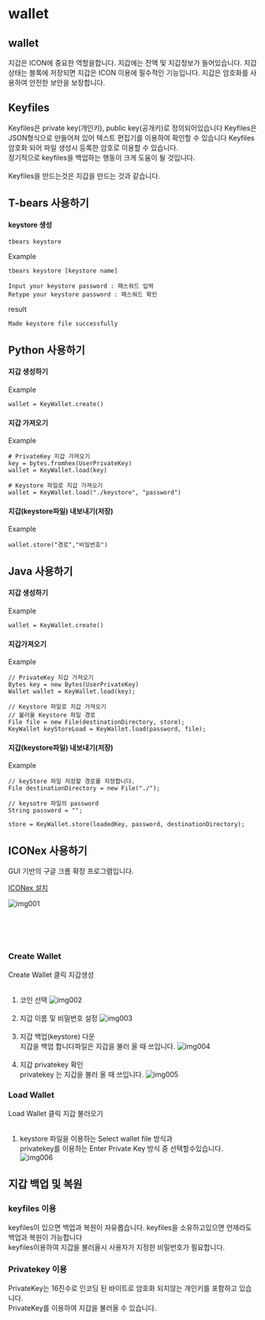 wallet
==============

## wallet
지갑은 ICON에 중요한 역할을합니다. 지갑에는 잔액 및 지갑정보가 들어있습니다. 지갑 상태는 블록에 저장되면 지갑은 ICON 이용에 필수적인 기능입니다.
지갑은 암호화를 사용하여 안전한 보안을 보장합니다.

## Keyfiles
Keyfiles은 private key(개인키), public key(공개키)로 정의되어있습니다 Keyfiles은 JSON형식으로 만들어져 있어 텍스트 편집기를 이용하여
확인할 수 있습니다 Keyfiles 암호화 되어 파일 생성시 등록한 암호로 이용할 수 있습니다.<br>정기적으로 keyfiles을 백업하는 행동이 크게 도움이 될 것입니다.<br>
<br>Keyfiles을 만드는것은 지갑을 만드는 것과 같습니다.

## T-bears 사용하기


#### keystore 생성
``` 
tbears keystore 
```
Example
``` 
tbears keystore [keystore name]

Input your keystore password : 패스워드 입력
Retype your keystore password : 패스워드 확인

```
result
```
Made keystore file successfully
```

## Python 사용하기


#### 지갑 생성하기

Example
``` 
wallet = KeyWallet.create()
```

#### 지갑 가져오기

Example
``` 
# PrivateKey 지갑 가져오기
key = bytes.fromhex(UserPrivateKey)
wallet = KeyWallet.load(key)

# Keystore 파일로 지갑 가져오기
wallet = KeyWallet.load("./keystore", "password")
```

#### 지갑(keystore파일) 내보내기(저장)

Example
```
wallet.store("경로","비밀번호")
```



## Java 사용하기


#### 지갑 생성하기

Example
``` 
wallet = KeyWallet.create()
```
#### 지갑가져오기

Example
``` 
// PrivateKey 지갑 가져오기
Bytes key = new Bytes(UserPrivateKey)
Wallet wallet = KeyWallet.load(key);

// Keystore 파일로 지갑 가져오기
// 불러올 Keystore 파일 경로 
File file = new File(destinationDirectory, store);
KeyWallet keyStoreLoad = KeyWallet.load(password, file);
```


#### 지갑(keystore파일) 내보내기(저장)

Example
```
// keyStore 파일 저장할 경로를 지정합니다.
File destinationDirectory = new File("./"); 

// keysotre 파일의 password 
String password = ""; 
   
store = KeyWallet.store(loadedKey, password, destinationDirectory);
```



## ICONex 사용하기
GUI 기반의 구글 크롬 확장 프로그램입니다.


[ICONex 설치](<https://chrome.google.com/webstore/detail/iconex/flpiciilemghbmfalicajoolhkkenfel>)


![img001](./img/iconex001.png)

<br><br><br>
### Create Wallet

Create Wallet 클릭 지갑생성
<br><br>

1. 코인 선택
![img002](./img/iconex002.png)
<br><br>
2. 지갑 이름 및 비밀번호 설정
![img003](./img/iconex003.png)
<br><br>
3. 지갑 백업(keystore) 다운<br>지갑을 백업 합니다파일은 지갑을 불러 올 때 쓰입니다.
![img004](./img/iconex004.png)
<br><br>
4. 지갑 privatekey 확인<br>privatekey 는 지갑을 불러 올 때 쓰입니다.
![img005](./img/iconex005.png)


### Load Wallet

Load Wallet 클릭 지갑 불러오기
<br><br>

1. keystore 파일을 이용하는 Select wallet file 방식과<br>privatekey를 이용하는 Enter Private Key 방식 중 선택할수있습니다.
![img006](./img/iconex006.png)


## 지갑 백업 및 복원

### keyfiles 이용
keyfiles이 있으면 백업과 복원이 자유롭습니다. keyfiles을 소유하고있으면 언제라도 백업과 복원이 가능합니다<br>
keyfiles이용하여 지갑을 불러올시 사용자가 지정한 비밀번호가 필요합니다.

### Privatekey 이용
PrivateKey는 16진수로 인코딩 된 바이트로 암호화 되지않는 개인키를 포함하고 있습니다.<br>
PrivateKey를 이용하여 지갑을 불러올 수 있습니다.